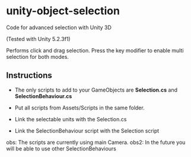 # unity-object-selection
Code for advanced selection with Unity 3D

(Tested with Unity 5.2.3f1)

Performs click and drag selection.
Press the key modifier to enable multi selection for both modes.

## Instructions

* The only scripts to add to your GameObjects are **Selection.cs** and **SelectionBehaviour.cs**

* Put all scripts from Assets/Scripts in the same folder.
* Link the selectable units with the Selection.cs
* Link the SelectionBehaviour script with the Selection script

obs: The scripts are currently using main Camera.
obs2: In the future you will be able to use other SelectionBehaviours

